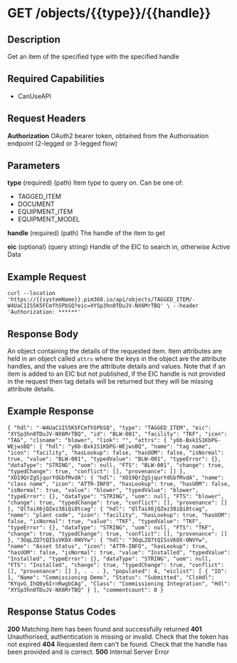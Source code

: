 # GET /objects/{{type}}/{{handle}}

## Description
Get an item of the specified type with the specified handle

## Required Capabilities
* CanUseAPI

## Request Headers

**Authorization** OAuth2 bearer token, obtained from the Authorisation endpoint (2-legged or 3-legged flow)

## Parameters

**type** (required) (path) Item type to query on. Can be one of:  
* TAGGED_ITEM
* DOCUMENT
* EQUIPMENT_ITEM
* EQUIPMENT_MODEL

**handle** (required) (path) The handle of the item to get

**eic** (optional) (query string) Handle of the EIC to search in, otherwise Active Data

## Example Request
`
curl --location 'https://{{systemName}}.pim360.io/api/objects/TAGGED_ITEM/-W4UaC1IS5K5FCmfh5PbSQ?eic=XYSp3hn0TDuJV-NX6MrTBQ' \
--header 'Authorization: ******'
`

## Response Body
An object containing the details of the requested item. Item attributes are held in an object called `attrs` where the keys in the object are the attribute handles, and the values are the attribute details and values. Note that if an item is added to an EIC but not published, if the EIC handle is not provided in the request then tag details will be returned but they will be missing attribute details.

## Example Response
`
{
  "hdl": "-W4UaC1IS5K5FCmfh5PbSQ",
  "type": "TAGGED_ITEM",
  "eic": "XYSp3hn0TDuJV-NX6MrTBQ",
  "id": "BLW-001",
  "facility": "TKF",
  "icon": "TAG",
  "clsname": "blower",
  "link": "",
  "attrs": {
    "y6b-Bxk1S1KbPG-WEjwsBQ": {
      "hdl": "y6b-Bxk1S1KbPG-WEjwsBQ",
      "name": "tag name",
      "icon": "facility",
      "hasLookup": false,
      "hasUOM": false,
      "isNormal": true,
      "value": "BLW-001",
      "typedValue": "BLW-001",
      "typeError": {},
      "dataType": "STRING",
      "uom": null,
      "FTS": "BLW-001",
      "change": true,
      "typedChange": true,
      "conflict": [],
      "provenance": []
    },
    "XO19QrZgSjqurYdGbfMvdA": {
      "hdl": "XO19QrZgSjqurYdGbfMvdA",
      "name": "class name",
      "icon": "ATTR-INFO",
      "hasLookup": true,
      "hasUOM": false,
      "isNormal": true,
      "value": "blower",
      "typedValue": "blower",
      "typeError": {},
      "dataType": "STRING",
      "uom": null,
      "FTS": "blower",
      "change": true,
      "typedChange": true,
      "conflict": [],
      "provenance": []
    },
    "QlTaiX6jQZez38iQi8tcag": {
      "hdl": "QlTaiX6jQZez38iQi8tcag",
      "name": "plant code",
      "icon": "facility",
      "hasLookup": true,
      "hasUOM": false,
      "isNormal": true,
      "value": "TKF",
      "typedValue": "TKF",
      "typeError": {},
      "dataType": "STRING",
      "uom": null,
      "FTS": "TKF",
      "change": true,
      "typedChange": true,
      "conflict": [],
      "provenance": []
    },
    "3OqLZQ7tQISsVK0X-0NVYw": {
      "hdl": "3OqLZQ7tQISsVK0X-0NVYw",
      "name": "Asset Status",
      "icon": "ATTR-INFO",
      "hasLookup": true,
      "hasUOM": false,
      "isNormal": true,
      "value": "Installed",
      "typedValue": "Installed",
      "typeError": {},
      "dataType": "STRING",
      "uom": null,
      "FTS": "Installed",
      "change": true,
      "typedChange": true,
      "conflict": [],
      "provenance": []
    },
    .
    .
    .
  },
  "populated": 4,
  "eiclist": [
    {
      "ID": 1,
      "Name": "Commissioning Demo",
      "Status": "Submitted",
      "ClsHdl": "KYqvG_IhQ0y6IrnRwgbCAg",
      "Class": "Commissioning Integration",
      "Hdl": "XYSp3hn0TDuJV-NX6MrTBQ"
    }
  ],
  "commentcount": 0
}
`

## Response Status Codes
**200** Matching item has been found and successfully returned
**401** Unauthorised, authentication is missing or invalid. Check that the token has not expired
**404** Requested item can't be found. Check that the handle has been provided and is correct.
**500** Internal Server Error


